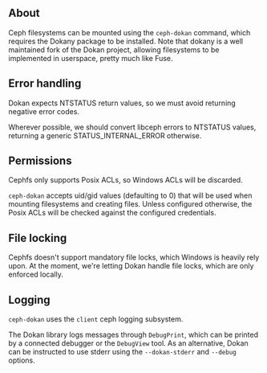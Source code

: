 About
-----

Ceph filesystems can be mounted using the ``ceph-dokan`` command, which
requires the Dokany package to be installed. Note that dokany is a well
maintained fork of the Dokan project, allowing filesystems to be implemented
in userspace, pretty much like Fuse.

Error handling
--------------

Dokan expects NTSTATUS return values, so we must avoid returning negative
error codes.

Wherever possible, we should convert libceph errors to NTSTATUS values,
returning a generic STATUS_INTERNAL_ERROR otherwise.

Permissions
-----------

Cephfs only supports Posix ACLs, so Windows ACLs will be discarded.

``ceph-dokan`` accepts uid/gid values (defaulting to 0) that will be used
when mounting filesystems and creating files. Unless configured otherwise,
the Posix ACLs will be checked against the configured credentials.

File locking
------------

Cephfs doesn't support mandatory file locks, which Windows is heavily rely
upon. At the moment, we're letting Dokan handle file locks, which are
only enforced locally.

Logging
-------

``ceph-dokan`` uses the ``client`` ceph logging subsystem.

The Dokan library logs messages through ``DebugPrint``, which can be printed by
a connected debugger or the ``DebugView`` tool. As an alternative, Dokan can
be instructed to use stderr using the ``--dokan-stderr`` and ``--debug``
options.
